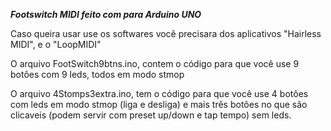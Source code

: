 ***Footswitch MIDI feito com para Arduino UNO***

Caso queira usar use os softwares você precisara dos aplicativos "Hairless MIDI", e o "LoopMIDI"

     
O arquivo FootSwitch9btns.ino, contem o código para que você use 9 botôes com 9 leds, todos em modo stmop  

O arquivo 4Stomps3extra.ino, tem o código para que você use 4 botôes com leds em modo stmop (liga e desliga) e mais três botôes no que são clicaveis (podem servir com preset up/down e tap tempo) sem leds.
